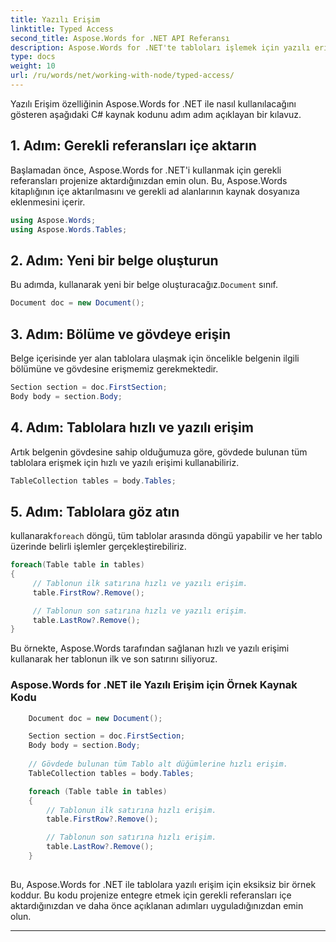 ```yaml
---
title: Yazılı Erişim
linktitle: Typed Access
second_title: Aspose.Words for .NET API Referansı
description: Aspose.Words for .NET'te tabloları işlemek için yazılı erişimi nasıl kullanacağınızı öğrenin.
type: docs
weight: 10
url: /ru/words/net/working-with-node/typed-access/
---
```


Yazılı Erişim özelliğinin Aspose.Words for .NET ile nasıl kullanılacağını gösteren aşağıdaki C# kaynak kodunu adım adım açıklayan bir kılavuz.

## 1. Adım: Gerekli referansları içe aktarın
Başlamadan önce, Aspose.Words for .NET'i kullanmak için gerekli referansları projenize aktardığınızdan emin olun. Bu, Aspose.Words kitaplığının içe aktarılmasını ve gerekli ad alanlarının kaynak dosyanıza eklenmesini içerir.

```csharp
using Aspose.Words;
using Aspose.Words.Tables;
```

## 2. Adım: Yeni bir belge oluşturun
 Bu adımda, kullanarak yeni bir belge oluşturacağız.`Document` sınıf.

```csharp
Document doc = new Document();
```

## 3. Adım: Bölüme ve gövdeye erişin
Belge içerisinde yer alan tablolara ulaşmak için öncelikle belgenin ilgili bölümüne ve gövdesine erişmemiz gerekmektedir.

```csharp
Section section = doc.FirstSection;
Body body = section.Body;
```

## 4. Adım: Tablolara hızlı ve yazılı erişim
Artık belgenin gövdesine sahip olduğumuza göre, gövdede bulunan tüm tablolara erişmek için hızlı ve yazılı erişimi kullanabiliriz.

```csharp
TableCollection tables = body.Tables;
```

## 5. Adım: Tablolara göz atın
 kullanarak`foreach` döngü, tüm tablolar arasında döngü yapabilir ve her tablo üzerinde belirli işlemler gerçekleştirebiliriz.

```csharp
foreach(Table table in tables)
{
     // Tablonun ilk satırına hızlı ve yazılı erişim.
     table.FirstRow?.Remove();

     // Tablonun son satırına hızlı ve yazılı erişim.
     table.LastRow?.Remove();
}
```

Bu örnekte, Aspose.Words tarafından sağlanan hızlı ve yazılı erişimi kullanarak her tablonun ilk ve son satırını siliyoruz.

### Aspose.Words for .NET ile Yazılı Erişim için Örnek Kaynak Kodu

```csharp
	Document doc = new Document();

	Section section = doc.FirstSection;
	Body body = section.Body;
	
	// Gövdede bulunan tüm Tablo alt düğümlerine hızlı erişim.
	TableCollection tables = body.Tables;

	foreach (Table table in tables)
	{
		// Tablonun ilk satırına hızlı erişim.
		table.FirstRow?.Remove();

		// Tablonun son satırına hızlı erişim.
		table.LastRow?.Remove();
	}
            
```

Bu, Aspose.Words for .NET ile tablolara yazılı erişim için eksiksiz bir örnek koddur. Bu kodu projenize entegre etmek için gerekli referansları içe aktardığınızdan ve daha önce açıklanan adımları uyguladığınızdan emin olun.

---
